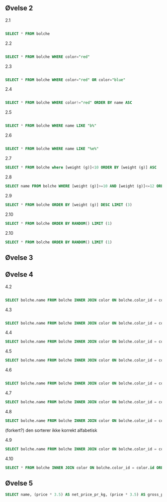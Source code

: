 ## Øvelse 2
2.1
```SQL

SELECT * FROM bolche
```

2.2
```SQL

SELECT * FROM bolche WHERE color="red"
```

2.3
```SQL

SELECT * FROM bolche WHERE color="red" OR color="blue"
```

2.4
```SQL

SELECT * FROM bolche WHERE color!="red" ORDER BY name ASC 
```

2.5
```SQL

SELECT * FROM bolche WHERE name LIKE "b%"
```

2.6
```SQL

SELECT * FROM bolche WHERE name LIKE "%e%"
```

2.7
```SQL
SELECT * FROM bolche where [weight (g)]<10 ORDER BY [weight (g)] ASC
```

2.8
```SQL
SELECT name FROM bolche WHERE [weight (g)]>=10 AND [weight (g)]<=12 ORDER BY name, [weight (g)]
```

2.9
```SQL
SELECT * FROM bolche ORDER BY [weight (g)] DESC LIMIT (3)
```

2.10
```SQL
SELECT * FROM bolche ORDER BY RANDOM() LIMIT (1)
```

2.10
```SQL
SELECT * FROM bolche ORDER BY RANDOM() LIMIT (1)
```

## Øvelse 3


## Øvelse 4

4.2
```SQL

SELECT bolche.name FROM bolche INNER JOIN color ON bolche.color_id = color.id where color.name = "red"
```

4.3
```SQL

SELECT bolche.name FROM bolche INNER JOIN color ON bolche.color_id = color.id where color.name = "red" OR color.name="blue"
```

4.4
```SQL
SELECT bolche.name FROM bolche INNER JOIN color ON bolche.color_id = color.id where color.name != "red"  ORDER BY bolche.name ASC
```

4.5
```SQL
SELECT bolche.name FROM bolche INNER JOIN color ON bolche.color_id = color.id where bolche.name LIKE "b%"
```

4.6
```SQL

SELECT bolche.name FROM bolche INNER JOIN color ON bolche.color_id = color.id where bolche.name LIKE "%e%"
```

4.7
```SQL
SELECT bolche.name FROM bolche INNER JOIN color ON bolche.color_id = color.id where bolche.[weight (g)]<10
```

4.8
```SQL
SELECT bolche.name FROM bolche INNER JOIN color ON bolche.color_id = color.id where bolche.[weight (g)] BETWEEN 10 AND 12 ORDER BY bolche.name, bolche.[weight (g)] 
```
(forkert?) den sorterer ikke korrekt alfabetisk

4.9
```SQL
SELECT bolche.name FROM bolche INNER JOIN color ON bolche.color_id = color.id ORDER BY bolche.[weight (g)] DESC LIMIT (3)
```

4.10
```SQL
SELECT * FROM bolche INNER JOIN color ON bolche.color_id = color.id ORDER BY RANDOM() LIMIT (1)
```


## Øvelse 5
```SQL
SELECT name, (price * 3.5) AS net_price_pr_kg, (price * 3.5) AS gross_price_per_kg FROM bolche ORDER BY name ASC
```